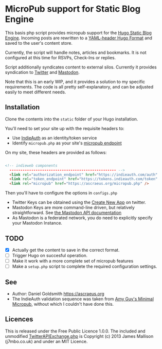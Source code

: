 MicroPub support for Static Blog Engine
=======================================

This basis php script provides micropub support for the [Hugo Static Blog Engine](https://gohugo.io). Incoming posts are rewritten to a [YAML-header Hugo Format](http://gohugo.io/content/front-matter/) and saved to the user's content store.

Currently, the script will handle notes, articles and bookmarks. It is not configured at this time for RSVPs, Check-Ins or replies.

Script additionally syndicates content to external silos. Currently it provides syndication to [Twitter](https://twitter.com) and [Mastodon](https://mastodon.social).

Note that this is an early WIP, and it provides a solution to my specific requirements. The code is all pretty self-explanatory, and can be adjusted easily to meet different needs.

Installation
------------

Clone the contents into the `static` folder of your Hugo installation.

You'll need to set your site up with the requisite headers to:

- Use [IndieAuth](https://indieauth.com/setup) as an identity/token service
- Identify `micropub.php` as your site's [micropub endpoint](https://indieweb.org/Micropub#How_to_implement)

On my site, these headers are provided as follows:

```html

<!-- indieweb components 
  ------------------------------------------------- -->
  <link rel="authorization_endpoint" href="https://indieauth.com/auth" />
  <link rel="token_endpoint" href="https://tokens.indieauth.com/token" />
  <link rel="micropub" href="https://ascraeus.org/micropub.php" />

```

Then you'll have to configure the options in `configs.php`

- Twitter Keys can be obtained using the [Create New App](https://apps.twitter.com/app/new) on twitter.
- Mastodon Keys are more command-line driven, but relatively straightforward. See [the Mastodon API documentation](https://github.com/tootsuite/documentation/blob/master/Using-the-API/Testing-with-cURL.md)
- As Mastodon is a federated network, you do need to explicitly specify your Mastodon Instance.

TODO
----

* [X] Actually get the content to save in the correct format.
* [ ] Trigger Hugo on succesful operation.
* [ ] Make it work with a more complete set of micropub features
* [ ] Make a `setup.php` script to complete the required configuration settings.

See
---
* Author: Daniel Goldsmith <https://ascraeus.org>
* The IndieAuth validation sequence was taken from [Amy Guy's Minimal Micropub](https://rhiaro.co.uk/2015/04/minimum-viable-micropub), without which I couldn't have done this.

Licences
--------

This is released under the Free Public Licence 1.0.0. The included and unmodified [TwitterAPIExchange.php](https://github.com/J7mbo/twitter-api-php) is Copyright (c) 2013 James Mallison (j7mbo.co.uk) and under an MIT Licence.
 